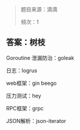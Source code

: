 > 题目来源：滴滴
>
> 频次：1

## 答案：树枝

Goroutine 泄漏防治：goleak

日志：logrus

web框架：gin beego

压力测试：hey

RPC框架：grpc

JSON解析：json-iterator